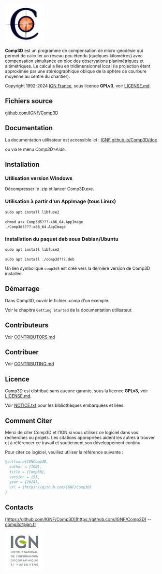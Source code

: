 ![logo_IGN](data/logo_comp3d5.png)

**Comp3D** est un programme de compensation de micro-géodésie qui permet de calculer un réseau peu étendu (quelques kilomètres) avec compensation simultanée en bloc des observations planimétriques et altimétri­ques. Le calcul a lieu en tridimensionnel local (la projection étant approximée par une stéréogra­phique oblique de la sphère de courbure moyenne au centre du chantier).

Copyright 1992-2024 [IGN France](https://www.ign.fr/), sous licence **GPLv3**, voir [LICENSE.md](LICENSE.md).


Fichiers source
---------------

[github.com/IGNF/Comp3D](https://github.com/IGNF/Comp3D)

Documentation
-------------
La documentation utilisateur est accessible ici :
[IGNF.github.io/Comp3D/doc](https://IGNF.github.io/Comp3D/doc)

ou via le menu *Comp3D>Aide*.


Installation
------------

### Utilisation version Windows

Décompresser le .zip et lancer Comp3D.exe.

### Utilisation à partir d'un AppImage (tous Linux)
```shell
sudo apt install libfuse2

chmod a+x Comp3d5???-x86_64.AppImage
./Comp3d5???-x86_64.AppImage
```

### Installation du paquet deb sous Debian/Ubuntu
```shell
sudo apt install libfuse2

sudo apt install ./comp3d???.deb
```

Un lien symbolique `comp3d5` est créé vers la dernière version de Comp3D installée.


Démarrage
---------
Dans Comp3D, ouvrir le fichier .comp d'un exemple.

Voir le chapitre `Getting Started` de la documentation utilisateur.


Contributeurs
------------
Voir [CONTRIBUTORS.md](CONTRIBUTORS.md)


Contribuer
------------
Voir [CONTRIBUTING.md](CONTRIBUTING.md)


Licence
-----------------------------
Comp3D est distribué sans aucune garante, sous la licence **GPLv3**, voir [LICENSE.md](LICENSE.md).

Voir [NOTICE.txt](NOTICE.txt) pour les bibliothèques embarquées et liées.


Comment Citer
-------------
Merci de citer Comp3D et l'IGN si vous utilisez ce logiciel dans vos recherches ou projets.
Les citations appropriées aident les autres à trouver et à référencer ce travail et soutiennent son développement continu.

Pour citer ce logiciel, veuillez utiliser la référence suivante :

```bibtex
@software{IGNComp3D,
  author = {IGN},
  title = {Comp3D},
  version = {5},
  year = {2024},
  url = {https://github.com/IGNF/Comp3D}
}
```

Contacts
--------
[https://github.com/IGNF/Comp3D](https://github.com/IGNF/Comp3D) -- [comp3d@ign.fr](comp3d@ign.fr)

![logo_IGN](data/logo_IGN.jpg)
